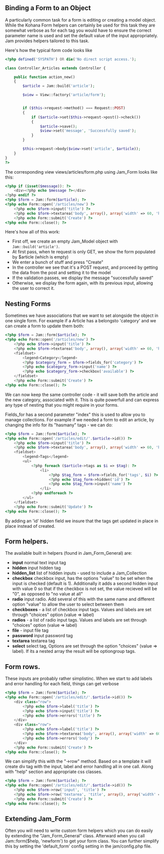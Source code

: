 ## Binding a Form to an Object

A particularly common task for a form is editing or creating a model object. While the Kohana Form helpers can certainly be used for this task they are somewhat verbose as for each tag you would have to ensure the correct parameter name is used and set the default value of the input appropriately. Jam provides helpers tailored to this task. 

Here's how the typical form code looks like


```php
<?php defined('SYSPATH') OR die('No direct script access.');

class Controller_Articles extends Controller {

	public function action_new()
	{
		$article = Jam::build('article');

		$view = View::factory('article/form');


		if ($this->request->method() === Request::POST)
		{
			if ($article->set($this->request->post()->check())
			{
				$article->save();
				$view->set('message', 'Successfully saved');
			}
		}

		$this->request->body($view->set('article', $article));
	}
}
?>
```

The corresponding view views/articles/form.php using Jam_Form looks like this:

```php
<?php if (isset($message)): ?>
	<div><?php echo $message ?></div>
<?php endif ?>
<?php $form = Jam::form($article); ?>
<?php echo Form::open('/articles/new') ?>
	<?php echo $form->input('title') ?>
	<?php echo $form->textarea('body', array(), array('width' => 60, 'height' => 12)) ?>
	<?php echo Form::submit('Create') ?>
<?php echo Form::close(); ?>
```

Here's how all of this work:

* First off, we create an empty Jam_Model object with `Jam::build('article')`.
* At first pass, when te request is only GET, we show the form populated by $article (which is empty)
* We enter a bunch of stuff and press "Create"
* In the controller we see that it's a POST request, and proceed by getting the data from the post and setting it to the model
* If the validation passes, we display the message "successfully saved"
* Otherwise, we display the form again, with its previous input, allowing the user to correct it.


## Nesting Forms

Sometimes we have associations that we want to set alongside the object in one single form. For example if a Article has a belongsto 'category' and we can create a form to update them both:

```php
<?php $form = Jam::form($article); ?>
<?php echo Form::open('/articles/new') ?>
	<?php echo $form->input('title') ?>
	<?php echo $form->textarea('body', array(), array('width' => 60, 'height' => 12)) ?>
	<fieldset>
		<legend>Category</legend>
		<?php $category_form = $form->fields_for('category') ?>
		<?php echo $category_form->input('name') ?>
		<?php echo $category_form->checkbox('available') ?>
	</fieldset>
	<?php echo Form::submit('Create') ?>
<?php echo Form::close(); ?>
```


We can now keep the same controller code - it will save both the article and the new category, associated with it. This is quite powerfull and can express any type of nesting that you might require in your forms. 

Fields_for has a second parameter "index" this is used to allow you to manage collections. For example if we needed a form to edit an article, by changing the info for its "hasmany" tags - we can do:

```php
<?php $form = Jam::form($article); ?>
<?php echo Form::open('/articles/edit/'.$article->id()) ?>
	<?php echo $form->input('title') ?>
	<?php echo $form->textarea('body', array(), array('width' => 60, 'height' => 12)) ?>
	<fieldset>
		<legend>Tags</legend>
		<ul>
			<?php foreach ($article->tags as $i => $tag): ?>
				<li>
					<?php $tag_form = $form->fields_for('tags', $i) ?>
					<?php echo $tag_form->hidden('id') ?>
					<?php echo $tag_form->input('name') ?>
				</li>
			<?php endforeach ?>
		</ul>
	</fieldset>
	<?php echo Form::submit('Update') ?>
<?php echo Form::close(); ?>
```

By adding an 'id' hidden field we insure that the tags get updated in place in place instead of created.

## Form helpers.

The available built in helpers (found in Jam_Form_General) are:

* __input__ normal text input tag
* __hidden__ input hidden tag
* __hidden_list__ list of hidden inputs - used to include a Jam_Collection
* __checkbox__ checkbox input, has the options "value" to be set when the input is checked (default is 1). Additionally it adds a second hidden input with value 0 so that if the checkbox is not set, the value recieved will be "0", as opposed to "no value at all"
* __radio__ input radio. Add several of this with the same name and different option "value" to allow the user to select between them
* __checkboxes__ - a list of checkbox input tags. Values and labels are set through "choices" option (value => label)
* __radios__ - a list of radio input tags. Values and labels are set through "choices" option (value => label)
* __file__ - input file tag
* __password__ input password tag
* __textarea__ textarea tag
* __select__ select tag, Options are set through the option "choices" (value => label). If its a nested array the result will be optiongroup tags. 

## Form rows.

These inputs are probably rather simplistinc. When we start to add labels and error handling for each field, things can get verbose

```php
<?php $form = Jam::form($article); ?>
<?php echo Form::open('/articles/edit/'.$article->id()) ?>
	<div class="row">
		<?php echo $form->label('title') ?>
		<?php echo $form->input('title') ?>
		<?php echo $form->errors('title') ?>
	</div>
	<div class="row">
		<?php echo $form->label('title') ?>
		<?php echo $form->textarea('body', array(), array('width' => 60, 'height' => 12) ?>
		<?php echo $form->errors('body') ?>
	</div>
	<?php echo Form::submit('Create') ?>
<?php echo Form::close(); ?>
```

We can simplify this with the "->row" method. Based on a template it will create div tag with the input, label and error handling all in one call. Along with "help" section and appropriate css classes.

```php
<?php $form = Jam::form($article); ?>
<?php echo Form::open('/articles/edit/'.$article->id()) ?>
	<?php echo $form->row('input', 'title') ?>
	<?php echo $form->row('textarea', 'title', array(), array('width' => 60, 'height' => 12) ?>
	<?php echo Form::submit('Create') ?>
<?php echo Form::close(); ?>
```

## Extending Jam_Form

Often you will need to write custom form helpers which you can do easily by extending the "Jam_Form_General" class. Afterward when you call Jam::form($help, 'newform') to get your form class. You can further simplify this by setting the 'default_form' config setting in the jam/config.php file.





